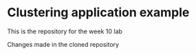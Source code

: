 # Clustering application example
This is the repository for the week 10 lab

Changes made in the cloned repository

